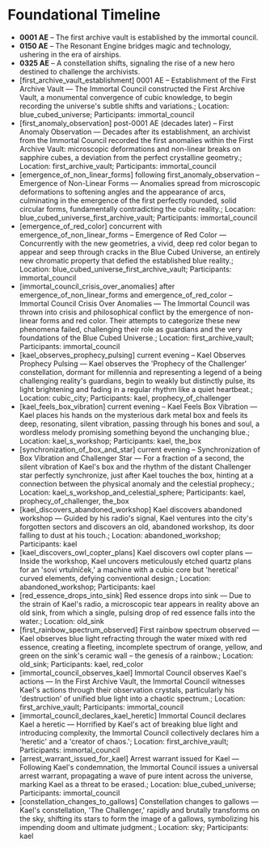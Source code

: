 # Foundational Timeline

- **0001 AE** – The first archive vault is established by the immortal council.
- **0150 AE** – The Resonant Engine bridges magic and technology, ushering in the era of airships.
- **0325 AE** – A constellation shifts, signaling the rise of a new hero destined to challenge the archivists.
- [first_archive_vault_establishment] 0001 AE – Establishment of the First Archive Vault — The Immortal Council constructed the First Archive Vault, a monumental convergence of cubic knowledge, to begin recording the universe's subtle shifts and variations.; Location: blue_cubed_universe; Participants: immortal_council
- [first_anomaly_observation] post-0001 AE (decades later) – First Anomaly Observation — Decades after its establishment, an archivist from the Immortal Council recorded the first anomalies within the First Archive Vault: microscopic deformations and non-linear breaks on sapphire cubes, a deviation from the perfect crystalline geometry.; Location: first_archive_vault; Participants: immortal_council
- [emergence_of_non_linear_forms] following first_anomaly_observation – Emergence of Non-Linear Forms — Anomalies spread from microscopic deformations to softening angles and the appearance of arcs, culminating in the emergence of the first perfectly rounded, solid circular forms, fundamentally contradicting the cubic reality.; Location: blue_cubed_universe_first_archive_vault; Participants: immortal_council
- [emergence_of_red_color] concurrent with emergence_of_non_linear_forms – Emergence of Red Color — Concurrently with the new geometries, a vivid, deep red color began to appear and seep through cracks in the Blue Cubed Universe, an entirely new chromatic property that defied the established blue reality.; Location: blue_cubed_universe_first_archive_vault; Participants: immortal_council
- [immortal_council_crisis_over_anomalies] after emergence_of_non_linear_forms and emergence_of_red_color – Immortal Council Crisis Over Anomalies — The Immortal Council was thrown into crisis and philosophical conflict by the emergence of non-linear forms and red color. Their attempts to categorize these new phenomena failed, challenging their role as guardians and the very foundations of the Blue Cubed Universe.; Location: first_archive_vault; Participants: immortal_council
- [kael_observes_prophecy_pulsing] current evening – Kael Observes Prophecy Pulsing — Kael observes the 'Prophecy of the Challenger' constellation, dormant for millennia and representing a legend of a being challenging reality's guardians, begin to weakly but distinctly pulse, its light brightening and fading in a regular rhythm like a quiet heartbeat.; Location: cubic_city; Participants: kael, prophecy_of_challenger
- [kael_feels_box_vibration] current evening – Kael Feels Box Vibration — Kael places his hands on the mysterious dark metal box and feels its deep, resonating, silent vibration, passing through his bones and soul, a wordless melody promising something beyond the unchanging blue.; Location: kael_s_workshop; Participants: kael, the_box
- [synchronization_of_box_and_star] current evening – Synchronization of Box Vibration and Challenger Star — For a fraction of a second, the silent vibration of Kael's box and the rhythm of the distant Challenger star perfectly synchronize, just after Kael touches the box, hinting at a connection between the physical anomaly and the celestial prophecy.; Location: kael_s_workshop_and_celestial_sphere; Participants: kael, prophecy_of_challenger, the_box
- [kael_discovers_abandoned_workshop] Kael discovers abandoned workshop — Guided by his radio's signal, Kael ventures into the city's forgotten sectors and discovers an old, abandoned workshop, its door falling to dust at his touch.; Location: abandoned_workshop; Participants: kael
- [kael_discovers_owl_copter_plans] Kael discovers owl copter plans — Inside the workshop, Kael uncovers meticulously etched quartz plans for an 'soví vrtulníček,' a machine with a cubic core but 'heretical' curved elements, defying conventional design.; Location: abandoned_workshop; Participants: kael
- [red_essence_drops_into_sink] Red essence drops into sink — Due to the strain of Kael's radio, a microscopic tear appears in reality above an old sink, from which a single, pulsing drop of red essence falls into the water.; Location: old_sink
- [first_rainbow_spectrum_observed] First rainbow spectrum observed — Kael observes blue light refracting through the water mixed with red essence, creating a fleeting, incomplete spectrum of orange, yellow, and green on the sink's ceramic wall – the genesis of a rainbow.; Location: old_sink; Participants: kael, red_color
- [immortal_council_observes_kael] Immortal Council observes Kael's actions — In the First Archive Vault, the Immortal Council witnesses Kael's actions through their observation crystals, particularly his 'destruction' of unified blue light into a chaotic spectrum.; Location: first_archive_vault; Participants: immortal_council
- [immortal_council_declares_kael_heretic] Immortal Council declares Kael a heretic — Horrified by Kael's act of breaking blue light and introducing complexity, the Immortal Council collectively declares him a 'heretic' and a 'creator of chaos.'; Location: first_archive_vault; Participants: immortal_council
- [arrest_warrant_issued_for_kael] Arrest warrant issued for Kael — Following Kael's condemnation, the Immortal Council issues a universal arrest warrant, propagating a wave of pure intent across the universe, marking Kael as a threat to be erased.; Location: blue_cubed_universe; Participants: immortal_council
- [constellation_changes_to_gallows] Constellation changes to gallows — Kael's constellation, 'The Challenger,' rapidly and brutally transforms on the sky, shifting its stars to form the image of a gallows, symbolizing his impending doom and ultimate judgment.; Location: sky; Participants: kael
